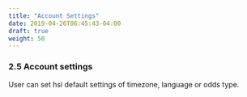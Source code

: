 ```yaml
---
title: "Account Settings"
date: 2019-04-26T06:45:43-04:00
draft: true
weight: 50
---
```


### 2.5 Account settings

User can set hsi default settings of timezone, language or odds type.
